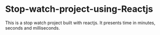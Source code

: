 # Stop-watch-project-using-Reactjs
This is a stop watch project built with reactjs. It presents time in minutes, seconds and milliseconds.
